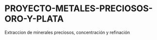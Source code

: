 # PROYECTO-METALES-PRECIOSOS-ORO-Y-PLATA
Extraccion de minerales preciosos, concentración y refinación 
